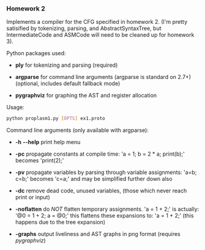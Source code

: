 ### Homework 2
Implements a compiler for the CFG specified in homework 2. (I'm pretty satisified by tokenizing, parsing, and AbstractSyntaxTree, but IntermediateCode and ASMCode will need to be cleaned up for homework 3).

Python packages used:

* **ply** for tokenizing and parsing (required)

* **argparse** for command line arguments (argparse is standard on 2.7+) (optional, includes default fallback mode)

* **pygraphviz** for graphing the AST and register allocation

Usage:

```bash
python proplasm1.py [OPTS] ex1.proto
```

Command line arguments (only available with argparse):

* **-h** **--help** print help menu

* **-pc** propagate constants at compile time: 'a = 1; b = 2 * a; print(b);' becomes 'print(2);'

* **-pv** propagate variables by parsing through variable assignments: 'a=b; c=b;' becomes 'c=a;' and may be simplified further down also

* **-dc** remove dead code, unused variables, (those which never reach print or input)

* **-noflatten** do _NOT_ flatten temporary assignments. 'a = 1 + 2;' is actually: '@0 = 1 + 2; a = @0;' this flattens these expansions to: 'a = 1 + 2;' (this happens due to the tree expansion)

* **-graphs** output liveliness and AST graphs in png format (requires _pygraphviz_)